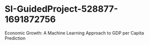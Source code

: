 # SI-GuidedProject-528877-1691872756
Economic Growth: A Machine Learning Approach to GDP per Capita Prediction

